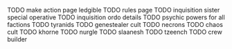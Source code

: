 TODO make action page ledgible
TODO rules page
TODO inquisition sister special operative
TODO inquisition ordo details
TODO psychic powers for all factions
TODO tyranids
TODO genestealer cult
TODO necrons
TODO chaos cult
TODO khorne
TODO nurgle
TODO slaanesh
TODO tzeench
TODO crew builder